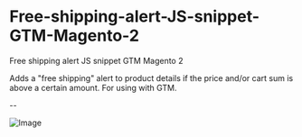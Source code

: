 # Free-shipping-alert-JS-snippet-GTM-Magento-2
Free shipping alert JS snippet GTM Magento 2

Adds a "free shipping" alert to product details if the price and/or cart sum is above a certain amount.
For using with GTM.


--


![Image](https://raw.githubusercontent.com/bulhosa-git/Free-shipping-alert-JS-snippet-GTM-Magento-2/main/freeshipping.png)
